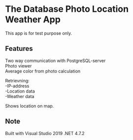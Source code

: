 # The Database Photo Location Weather App

This app is for test purpose only.

## Features

Two way communication with PostgreSQL-server<br/>
Photo viewer<br/>
Average color from photo calculation
 
Retrievning:<br/>
-IP-address<br/>
-Location data<br/>
-Weather data

Shows location on map.


## Note

Built with Visual Studio 2019 .NET 4.7.2
